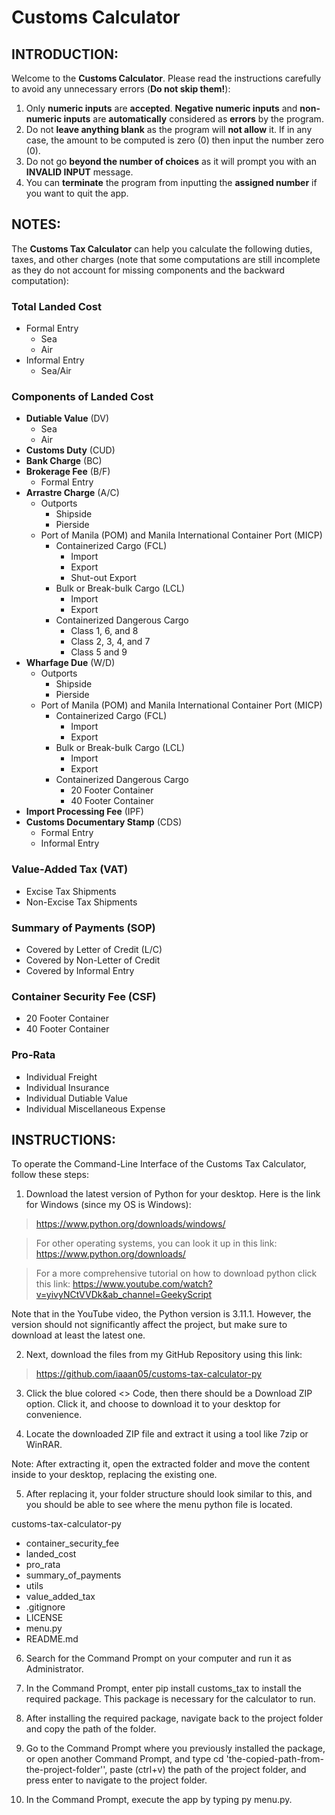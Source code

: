 # Customs Calculator

## INTRODUCTION:
Welcome to the **Customs Calculator**. Please read the instructions carefully to avoid any unnecessary errors
(**Do not skip them!**):
1. Only **numeric inputs** are **accepted**. **Negative numeric inputs** and **non-numeric inputs** are 
**automatically** considered as **errors** by the program.
2. Do not **leave anything blank** as the program will **not allow** it. If in any case, the amount to be computed is 
zero (0) then input the number zero (0).
3. Do not go **beyond the number of choices** as it will prompt you with an **INVALID INPUT** message.
4. You can **terminate** the program from inputting the **assigned number** if you want to quit the app.

## NOTES:
The **Customs Tax Calculator** can help you calculate the following duties, taxes, and other charges (note that
some computations are still incomplete as they do not account for missing components and the backward computation):

### Total Landed Cost 
  - Formal Entry
    - Sea
    - Air
  - Informal Entry
    - Sea/Air


### Components of Landed Cost
  - **Dutiable Value** (DV)
    - Sea
    - Air
  - **Customs Duty** (CUD)
  - **Bank Charge** (BC)
  - **Brokerage Fee** (B/F)
    - Formal Entry
  - **Arrastre Charge** (A/C)
    - Outports
      - Shipside
      - Pierside
    - Port of Manila (POM) and Manila International Container Port (MICP)
      - Containerized Cargo (FCL)
        - Import
        - Export
        - Shut-out Export
      - Bulk or Break-bulk Cargo (LCL)
        - Import
        - Export
      - Containerized Dangerous Cargo
        - Class 1, 6, and 8
        - Class 2, 3, 4, and 7
        - Class 5 and 9
  - **Wharfage Due** (W/D)
    - Outports
      - Shipside
      - Pierside
    - Port of Manila (POM) and Manila International Container Port (MICP)
      - Containerized Cargo (FCL)
        - Import
        - Export
      - Bulk or Break-bulk Cargo (LCL)
        - Import
        - Export
      - Containerized Dangerous Cargo
        - 20 Footer Container
        - 40 Footer Container
  - **Import Processing Fee** (IPF)
  - **Customs Documentary Stamp** (CDS)
    - Formal Entry
    - Informal Entry

### Value-Added Tax (VAT)
  - Excise Tax Shipments
  - Non-Excise Tax Shipments

### Summary of Payments (SOP)
  - Covered by Letter of Credit (L/C)
  - Covered by Non-Letter of Credit
  - Covered by Informal Entry

### Container Security Fee (CSF)
  - 20 Footer Container
  - 40 Footer Container

### Pro-Rata
  - Individual Freight
  - Individual Insurance
  - Individual Dutiable Value
  - Individual Miscellaneous Expense

## INSTRUCTIONS:
To operate the Command-Line Interface of the Customs Tax Calculator, follow these steps:

1. Download the latest version of Python for your desktop. Here is the link for Windows (since my OS is Windows):
>https://www.python.org/downloads/windows/

>For other operating systems, you can look it up in this link:
>https://www.python.org/downloads/

>For a more comprehensive tutorial on how to download python click this link:
>https://www.youtube.com/watch?v=yivyNCtVVDk&ab_channel=GeekyScript

Note that in the YouTube video, the Python version is 3.11.1. However, the version should not significantly affect the
project, but make sure to download at least the latest one.

2. Next, download the files from my GitHub Repository using this link:
>https://github.com/iaaan05/customs-tax-calculator-py

3. Click the blue colored <> Code, then there should be a Download ZIP option. Click it, and choose to download it
to your desktop for convenience.

4. Locate the downloaded ZIP file and extract it using a tool like 7zip or WinRAR.

Note: After extracting it, open the extracted folder and move the content inside to your desktop, replacing the
existing one.

5. After replacing it, your folder structure should look similar to this, and you should be able to see where the menu
python file is located.

customs-tax-calculator-py
- container_security_fee
- landed_cost
- pro_rata
- summary_of_payments
- utils
- value_added_tax
- .gitignore
- LICENSE
- menu.py
- README.md

6. Search for the Command Prompt on your computer and run it as Administrator.

7. In the Command Prompt, enter pip install customs_tax to install the required package. This package is necessary for
the calculator to run.

8. After installing the required package, navigate back to the project folder and copy the path of the folder.

9. Go to the Command Prompt where you previously installed the package, or open another Command Prompt, and type
cd 'the-copied-path-from-the-project-folder'', paste (ctrl+v) the path of the project folder, and press enter to
navigate to the project folder.
10. In the Command Prompt, execute the app by typing py menu.py.
